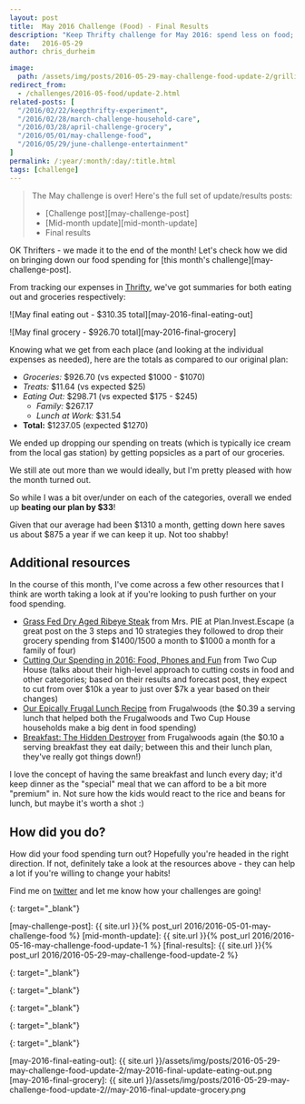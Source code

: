 ```yaml
---
layout: post
title:  May 2016 Challenge (Food) - Final Results
description: "Keep Thrifty challenge for May 2016: spend less on food; see our final results"
date:   2016-05-29
author: chris_durheim

image:
  path: /assets/img/posts/2016-05-29-may-challenge-food-update-2/grilling-out.jpg
redirect_from:
  - /challenges/2016-05-food/update-2.html
related-posts: [
  "/2016/02/22/keepthrifty-experiment",
  "/2016/02/28/march-challenge-household-care",
  "/2016/03/28/april-challenge-grocery",
  "/2016/05/01/may-challenge-food",
  "/2016/05/29/june-challenge-entertainment"
]
permalink: /:year/:month/:day/:title.html
tags: [challenge]
---
```


> The May challenge is over! Here's the full set of update/results posts:
>
>   - [Challenge post][may-challenge-post]
>   - [Mid-month update][mid-month-update]
>   - Final results

OK Thrifters - we made it to the end of the month! Let's check how we did on bringing down our food spending for [this month's challenge][may-challenge-post].

From tracking our expenses in [Thrifty][thrifty-link], we've got summaries for both eating out and groceries respectively:

![May final eating out - $310.35 total][may-2016-final-eating-out]

![May final grocery - $926.70 total][may-2016-final-grocery]

Knowing what we get from each place (and looking at the individual expenses as needed), here are the totals as compared to our original plan:

* _Groceries:_ $926.70 (vs expected $1000 - $1070)
* _Treats:_ $11.64 (vs expected $25)
* _Eating Out:_ $298.71 (vs expected $175 - $245)
  * _Family:_ $267.17
  * _Lunch at Work:_ $31.54
* __Total:__ $1237.05 (expected $1270)

We ended up dropping our spending on treats (which is typically ice cream from the local gas station) by getting popsicles as a part of our groceries.

We still ate out more than we would ideally, but I'm pretty pleased with how the month turned out.

So while I was a bit over/under on each of the categories, overall we ended up __beating our plan by $33__!

Given that our average had been $1310 a month, getting down here saves us about $875 a year if we can keep it up. Not too shabby!

## Additional resources #

In the course of this month, I've come across a few other resources that I think are worth taking a look at if you're looking to push further on your food spending.

- [Grass Fed Dry Aged Ribeye Steak][mr-and-mrs-pie] from Mrs. PIE at Plan.Invest.Escape (a great post on the 3 steps and 10 strategies they followed to drop their grocery spending from $1400/1500 a month to $1000 a month for a family of four)
- [Cutting Our Spending in 2016: Food, Phones and Fun][two-cup-house] from Two Cup House (talks about their high-level approach to cutting costs in food and other categories; based on their results and forecast post, they expect to cut from over $10k a year to just over $7k a year based on their changes)
- [Our Epically Frugal Lunch Recipe][frugalwoods] from Frugalwoods (the $0.39 a serving lunch that helped both the Frugalwoods and Two Cup House households make a big dent in food spending)
- [Breakfast: The Hidden Destroyer][frugalwoods-2] from Frugalwoods again (the $0.10 a serving breakfast they eat daily; between this and their lunch plan, they've really got things down!)

I love the concept of having the same breakfast and lunch every day; it'd keep dinner as the "special" meal that we can afford to be a bit more "premium" in. Not sure how the kids would react to the rice and beans for lunch, but maybe it's worth a shot :)

## How did you do? #

How did your food spending turn out? Hopefully you're headed in the right direction. If not, definitely take a look at the resources above - they can help a lot if you're willing to change your habits!

Find me on [twitter][twitter-profile] and let me know how your challenges are going!

[thrifty-link]: https://thrifty.keepthrifty.com
{: target="_blank"}

[may-challenge-post]: {{ site.url }}{% post_url 2016/2016-05-01-may-challenge-food %}
[mid-month-update]: {{ site.url }}{% post_url 2016/2016-05-16-may-challenge-food-update-1 %}
[final-results]: {{ site.url }}{% post_url 2016/2016-05-29-may-challenge-food-update-2 %}

[twitter-profile]: http://www.twitter.com/keepthrifty
{: target="_blank"}

[mr-and-mrs-pie]: http://www.planinvestescape.com/grass-fed-dry-aged-ribeye-steak/
{: target="_blank"}

[two-cup-house]: http://twocuphouse.com/2016/01/19/cutting-our-spending-in-2016/
{: target="_blank"}

[frugalwoods]: http://www.frugalwoods.com/2015/01/23/our-epically-frugal-lunch-recipe/
{: target="_blank"}

[frugalwoods-2]: http://www.frugalwoods.com/2014/07/14/breakfast-the-hidden-destroyer/
{: target="_blank"}

[may-2016-final-eating-out]: {{ site.url }}/assets/img/posts/2016-05-29-may-challenge-food-update-2/may-2016-final-update-eating-out.png
[may-2016-final-grocery]: {{ site.url }}/assets/img/posts/2016-05-29-may-challenge-food-update-2//may-2016-final-update-grocery.png
